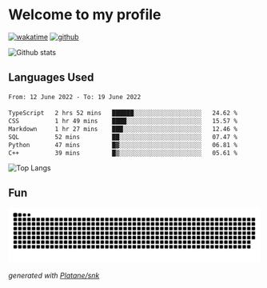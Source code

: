 # Welcome to my profile

[![wakatime](https://wakatime.com/badge/user/82c377cd-a54c-404c-b7df-177b313ca539.svg)](https://wakatime.com/@82c377cd-a54c-404c-b7df-177b313ca539)
[![github](https://img.shields.io/github/followers/xinthose?logo=github&style=plastic)](https://github.com/alanhamlett?tab=followers)

![Github stats](https://github-readme-stats.vercel.app/api?username=xinthose&show_icons=true&theme=radical&count_private=true)

## Languages Used

<!--START_SECTION:waka-->

```text
From: 12 June 2022 - To: 19 June 2022

TypeScript   2 hrs 52 mins   ██████░░░░░░░░░░░░░░░░░░░   24.62 %
CSS          1 hr 49 mins    ████░░░░░░░░░░░░░░░░░░░░░   15.57 %
Markdown     1 hr 27 mins    ███░░░░░░░░░░░░░░░░░░░░░░   12.46 %
SQL          52 mins         ██░░░░░░░░░░░░░░░░░░░░░░░   07.47 %
Python       47 mins         █▓░░░░░░░░░░░░░░░░░░░░░░░   06.81 %
C++          39 mins         █▒░░░░░░░░░░░░░░░░░░░░░░░   05.61 %
```

<!--END_SECTION:waka-->

![Top Langs](https://github-readme-stats.vercel.app/api/top-langs/?username=xinthose)

## Fun
![github contribution grid snake animation](https://raw.githubusercontent.com/xinthose/xinthose/output/github-contribution-grid-snake.svg)

_generated with [Platane/snk](https://github.com/Platane/snk)_
